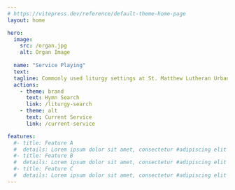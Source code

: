 ```yaml
---
# https://vitepress.dev/reference/default-theme-home-page
layout: home

hero:
  image:
    src: /organ.jpg
    alt: Organ Image
    
  name: "Service Playing"
  text:
  tagline: Commonly used liturgy settings at St. Matthew Lutheran Urbana 
  actions:
    - theme: brand
      text: Hymn Search
      link: /liturgy-search
    - theme: alt
      text: Current Service
      link: /current-service

features:
  #- title: Feature A
  #  details: Lorem ipsum dolor sit amet, consectetur #adipiscing elit
  #- title: Feature B
  #  details: Lorem ipsum dolor sit amet, consectetur #adipiscing elit
  #- title: Feature C
  #  details: Lorem ipsum dolor sit amet, consectetur #adipiscing elit
---
```


